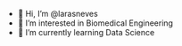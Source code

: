 - 👋 Hi, I’m @larasneves
- 👀 I’m interested in Biomedical Engineering
- 🌱 I’m currently learning Data Science
<!---
larasneves/larasneves is a ✨ special ✨ repository because its `README.md` (this file) appears on your GitHub profile.
You can click the Preview link to take a look at your changes.
--->

